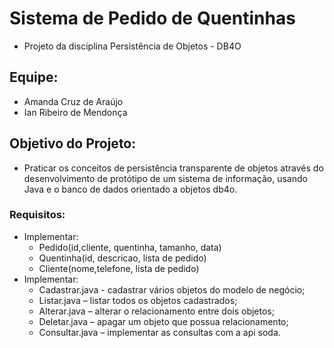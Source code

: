 # Sistema de Pedido de Quentinhas
  - Projeto da disciplina Persistência de Objetos - DB4O

## Equipe:
- Amanda Cruz de Araújo
- Ian Ribeiro de Mendonça

## Objetivo do Projeto:
  - Praticar os conceitos de persistência transparente de objetos através do desenvolvimento de protótipo de um sistema de informação, usando Java e o banco de dados orientado a objetos db4o.

### Requisitos:
- Implementar:
  - Pedido(id,cliente, quentinha, tamanho, data)
  - Quentinha(id, descricao, lista de pedido)
  - Cliente(nome,telefone, lista de pedido)
- Implementar:
  - Cadastrar.java - cadastrar vários objetos do modelo de negócio;
  - Listar.java – listar todos os objetos cadastrados;
  - Alterar.java – alterar o relacionamento entre dois objetos;
  - Deletar.java – apagar um objeto que possua relacionamento;
  - Consultar.java – implementar as consultas com a api soda.
      
